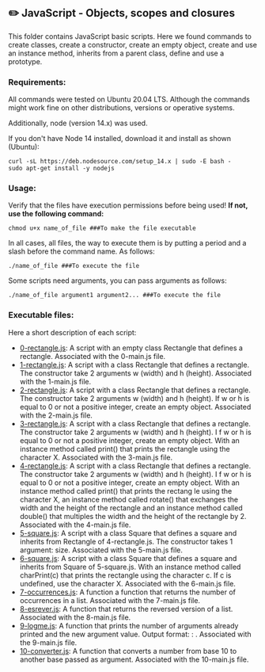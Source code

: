 ## :pencil2: JavaScript - Objects, scopes and closures
This folder contains JavaScript basic scripts. Here we found commands to create classes, create a constructor, create an empty object, create and use an instance method, inherits from a parent class, define and use a prototype.  

### Requirements:
All commands were tested on Ubuntu 20.04 LTS. Although the commands might work fine on other distributions, versions or operative systems.

Additionally, node (version 14.x) was used.

If you don't have Node 14 installed, download it and install as shown (Ubuntu):

    curl -sL https://deb.nodesource.com/setup_14.x | sudo -E bash -
    sudo apt-get install -y nodejs

### Usage:
Verify that the files have execution permissions before being used! **If not, use the following command:**

    chmod u+x name_of_file ###To make the file executable

In all cases, all files, the way to execute them is by putting a period and a slash before the command name. As follows:

    ./name_of_file ###To execute the file

Some scripts need arguments, you can pass arguments as follows:

    ./name_of_file argument1 argument2... ###To execute the file

### Executable files:

Here a short description of each script:
+ [0-rectangle.js](https://github.com/dmhenaopa/holbertonschool-higher_level_programming/blob/master/0x13-javascript_objects_scopes_closures/0-rectangle.js): A script with an empty class Rectangle that defines a rectangle. Associated with the 0-main.js file.
+ [1-rectangle.js](https://github.com/dmhenaopa/holbertonschool-higher_level_programming/blob/master/0x13-javascript_objects_scopes_closures/1-rectangle.js): A script with a class Rectangle that defines a rectangle. The constructor take 2 arguments w (width) and h (height). Associated with the 1-main.js file.
+ [2-rectangle.js](https://github.com/dmhenaopa/holbertonschool-higher_level_programming/blob/master/0x13-javascript_objects_scopes_closures/2-rectangle.js): A script with a class Rectangle that defines a rectangle. The constructor take 2 arguments w (width) and h (height). If w or h is equal to 0 or not a positive integer, create an empty object. Associated with the 2-main.js file.
+ [3-rectangle.js](https://github.com/dmhenaopa/holbertonschool-higher_level_programming/blob/master/0x13-javascript_objects_scopes_closures/3-rectangle.js): A script with a class Rectangle that defines a rectangle. The constructor take 2 arguments w (width) and h (height). I
f w or h is equal to 0 or not a positive integer, create an empty object. With an instance method called print() that prints the rectangle using the character X. Associated with the 3-main.js file.
+ [4-rectangle.js](https://github.com/dmhenaopa/holbertonschool-higher_level_programming/blob/master/0x13-javascript_objects_scopes_closures/4-rectangle.js): A script with a class Rectangle that defines a rectangle. The constructor take 2 arguments w (width) and h (height). I
f w or h is equal to 0 or not a positive integer, create an empty object. With an instance method called print() that prints the rectang
le using the character X, an instance method called rotate() that exchanges the width and the height of the rectangle and an instance method called double() that multiples the width and the height of the rectangle by 2. Associated with the 4-main.js file.
+ [5-square.js](https://github.com/dmhenaopa/holbertonschool-higher_level_programming/blob/master/0x13-javascript_objects_scopes_closures/5-square.js): A script with a class Square that defines a square and inherits from Rectangle of 4-rectangle.js. The constructor takes 1 argument: size. Associated with the 5-main.js file.
+ [6-square.js](https://github.com/dmhenaopa/holbertonschool-higher_level_programming/blob/master/0x13-javascript_objects_scopes_closures/6-square.js): A script with a class Square that defines a square and inherits from Square of 5-square.js. With an instance method called charPrint(c) that prints the rectangle using the character c. If c is undefined, use the character X. Associated with the 6-main.js file.
+ [7-occurrences.js](https://github.com/dmhenaopa/holbertonschool-higher_level_programming/blob/master/0x13-javascript_objects_scopes_closures/7-occurrences.js): A function a function that returns the number of occurrences in a list. Associated with the 7-main.js file.
+ [8-esrever.js](https://github.com/dmhenaopa/holbertonschool-higher_level_programming/blob/master/0x13-javascript_objects_scopes_closures/8-esrever.js): A function that returns the reversed version of a list. Associated with the 8-main.js file.
+ [9-logme.js](https://github.com/dmhenaopa/holbertonschool-higher_level_programming/blob/master/0x13-javascript_objects_scopes_closures/9-logme.js): A function that prints the number of arguments already printed and the new argument value. Output format: <number arguments already printed>: <current argument value>. Associated with the 9-main.js file.
+ [10-converter.js](https://github.com/dmhenaopa/holbertonschool-higher_level_programming/blob/master/0x13-javascript_objects_scopes_closures/10-converter.js): A function that converts a number from base 10 to another base passed as argument. Associated with the 10-main.js file.
<!--stackedit_data:
eyJoaXN0b3J5IjpbNDg3Njc1OTQwXX0=
-->